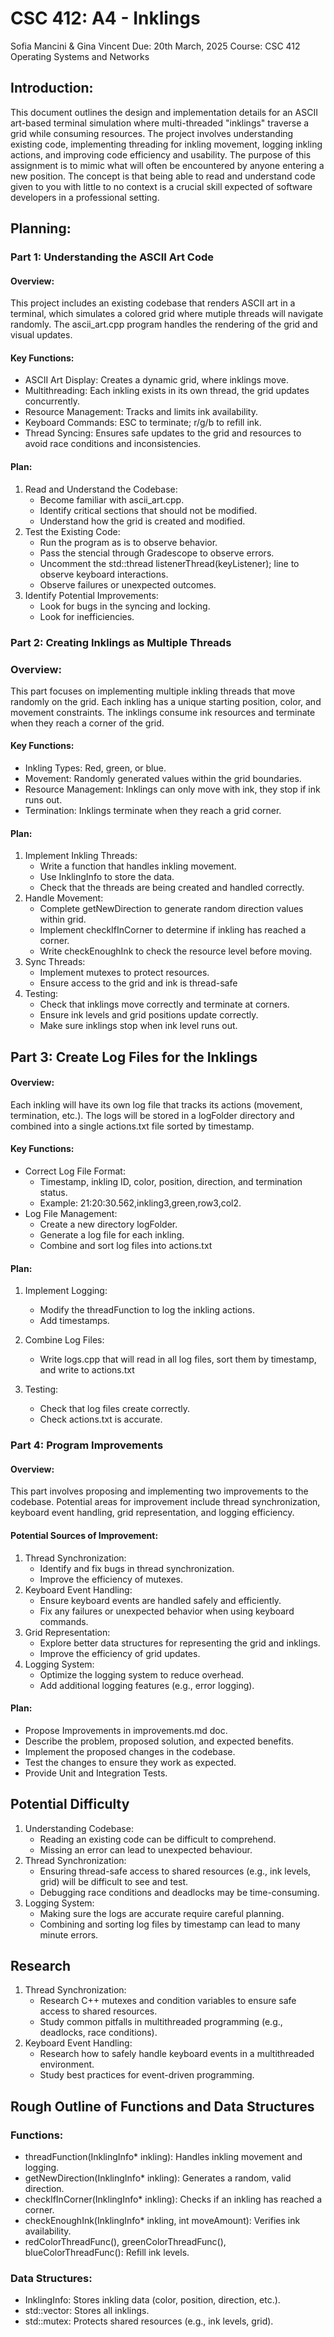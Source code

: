 
# CSC 412: A4 - Inklings

Sofia Mancini & Gina Vincent
Due: 20th March, 2025
Course: CSC 412 Operating Systems and Networks

## Introduction:
This document outlines the design and implementation details for an ASCII art-based terminal simulation where multi-threaded "inklings" traverse a grid while consuming resources. The project involves understanding existing code, implementing threading for inkling movement, logging inkling actions, and improving code efficiency and usability. The purpose of this assignment is to mimic what will often be encountered by anyone entering a new position. The concept is that being able to read and understand code given to you with little to no context is a crucial skill expected of software developers in a professional setting.

## Planning:

### Part 1: Understanding the ASCII Art Code
#### Overview:
This project includes an existing codebase that renders ASCII art in a terminal, which simulates a colored grid where mutiple threads will navigate randomly. The ascii_art.cpp program handles the rendering of the grid and visual updates.

#### Key Functions:
- ASCII Art Display: Creates a dynamic grid, where inklings move.
- Multithreading: Each inkling exists in its own thread, the grid updates concurrently.
- Resource Management: Tracks and limits ink availability.
- Keyboard Commands: ESC to terminate; r/g/b to refill ink.
- Thread Syncing: Ensures safe updates to the grid and resources to avoid race conditions and inconsistencies.

#### Plan:
1. Read and Understand the Codebase:
    - Become familiar with ascii_art.cpp.
    - Identify critical sections that should not be modified.
    - Understand how the grid is created and modified.
2. Test the Existing Code:
    - Run the program as is to observe behavior. 
    - Pass the stencial through Gradescope to observe errors.
    - Uncomment the std::thread listenerThread(keyListener); line to observe keyboard interactions.
    - Observe failures or unexpected outcomes.
3. Identify Potential Improvements:
    - Look for bugs in the syncing and locking.
    - Look for inefficiencies.

### Part 2: Creating Inklings as Multiple Threads
### Overview:
This part focuses on implementing multiple inkling threads that move randomly on the grid. Each inkling has a unique starting position, color, and movement constraints. The inklings consume ink resources and terminate when they reach a corner of the grid.

#### Key Functions:
- Inkling Types: Red, green, or blue.
- Movement: Randomly generated values within the grid boundaries.
- Resource Management: Inklings can only move with ink, they stop if ink runs out.
- Termination: Inklings terminate when they reach a grid corner.

#### Plan:
1. Implement Inkling Threads:
    - Write a function that handles inkling movement.
    - Use InklingInfo to store the data.
    - Check that the threads are being created and handled correctly.
2. Handle Movement:
    - Complete getNewDirection to generate random direction values within grid.
    - Implement checkIfInCorner to determine if inkling has reached a corner.
    - Write checkEnoughInk to check the resource level before moving.
3. Sync Threads:
    - Implement mutexes to protect resources.
    - Ensure access to the grid and ink is thread-safe
4. Testing:
    - Check that inklings move correctly and terminate at corners.
    - Ensure ink levels and grid positions update correctly.
    - Make sure inklings stop when ink level runs out.

## Part 3: Create Log Files for the Inklings
#### Overview:
Each inkling will have its own log file that tracks its actions (movement, termination, etc.). The logs will be stored in a logFolder directory and combined into a single actions.txt file sorted by timestamp.

#### Key Functions:
- Correct Log File Format: 
    - Timestamp, inkling ID, color, position, direction, and termination status.
    - Example: 21:20:30.562,inkling3,green,row3,col2.
- Log File Management:
    - Create a new directory logFolder.
    - Generate a log file for each inkling.
    - Combine and sort log files into actions.txt

#### Plan:
1. Implement Logging:
    - Modify the threadFunction to log the inkling actions.
    - Add timestamps.
2. Combine Log Files:
    - Write logs.cpp that will read in all log files, sort them by timestamp, and write to actions.txt

3. Testing:
    - Check that log files create correctly.
    - Check actions.txt is accurate.

### Part 4: Program Improvements
#### Overview:
This part involves proposing and implementing two improvements to the codebase. Potential areas for improvement include thread synchronization, keyboard event handling, grid representation, and logging efficiency.

#### Potential Sources of Improvement: 
1. Thread Synchronization:
    - Identify and fix bugs in thread synchronization.
    - Improve the efficiency of mutexes.
2. Keyboard Event Handling:
    - Ensure keyboard events are handled safely and efficiently.
    - Fix any failures or unexpected behavior when using keyboard commands.
3. Grid Representation:
    - Explore better data structures for representing the grid and inklings.
    - Improve the efficiency of grid updates.
4. Logging System:
    - Optimize the logging system to reduce overhead.
    - Add additional logging features (e.g., error logging).

#### Plan:
- Propose Improvements in improvements.md doc.
- Describe the problem, proposed solution, and expected benefits.
- Implement the proposed changes in the codebase.
- Test the changes to ensure they work as expected.
- Provide Unit and Integration Tests.

## Potential Difficulty
1. Understanding Codebase:
    - Reading an existing code can be difficult to comprehend.
    - Missing an error can lead to unexpected behaviour.
2. Thread Synchronization:
    - Ensuring thread-safe access to shared resources (e.g., ink levels, grid) will be difficult to see and test.
    - Debugging race conditions and deadlocks may be time-consuming.
3. Logging System:
    - Making sure the logs are accurate require careful planning.
    - Combining and sorting log files by timestamp can lead to many minute errors.

## Research
1. Thread Synchronization:
    - Research C++ mutexes and condition variables to ensure safe access to shared resources.
    - Study common pitfalls in multithreaded programming (e.g., deadlocks, race conditions).
2. Keyboard Event Handling:
    - Research how to safely handle keyboard events in a multithreaded environment.
    - Study best practices for event-driven programming.

## Rough Outline of Functions and Data Structures
### Functions:
- threadFunction(InklingInfo* inkling): Handles inkling movement and logging.
- getNewDirection(InklingInfo* inkling): Generates a random, valid direction.
- checkIfInCorner(InklingInfo* inkling): Checks if an inkling has reached a corner.
- checkEnoughInk(InklingInfo* inkling, int moveAmount): Verifies ink availability.
- redColorThreadFunc(), greenColorThreadFunc(), blueColorThreadFunc(): Refill ink levels.

### Data Structures:
- InklingInfo: Stores inkling data (color, position, direction, etc.).
- std::vector<InklingInfo>: Stores all inklings.
- std::mutex: Protects shared resources (e.g., ink levels, grid).